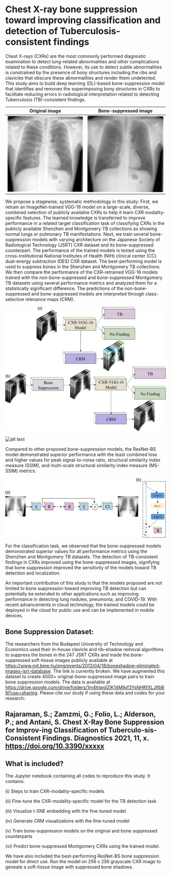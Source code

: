 # Chest X-ray bone suppression toward improving classification and detection of Tuberculosis-consistent findings

Chest X-rays (CXRs) are the most commonly performed diagnostic examination to detect lung-related abnormalities and other complications related to these conditions. However, its use to detect subtle abnormalities is constrained by the presence of bony structures including the ribs and clavicles that obscure these abnormalities and render them undetected. This study aims to build deep learning (DL)-based bone-suppression model that identifies and removes the superimposing bony structures in CXRs to facilitate reducing errors in radiological interpretation related to detecting Tuberculosis (TB)-consistent findings.

Original image             |  Bone-suppressed image
:-------------------------:|:-------------------------:
![Alt-Text](image027_source.png)  |  ![Alt-Text](image027_pred.png)

We propose a stagewise, systematic methodology in this study: First, we retrain an ImageNet-trained VGG-16 model on a large-scale, diverse, combined selection of publicly available CXRs to help it learn CXR modality-specific features. The learned knowledge is transferred to improve performance in a related target classification task of classifying CXRs in the publicly available Shenzhen and Montgomery TB collections as showing normal lungs or pulmonary TB manifestations. Next, we train several bone-suppression models with varying architecture on the Japanese Society of Radiological Technology (JSRT) CXR dataset and its bone-suppressed counterpart. The performance of the trained models is tested using the cross-institutional National Institutes of Health (NIH) clinical center (CC) dual-energy subtraction (DES) CXR dataset. The best-performing model is used to suppress bones in the Shenzhen and Montgomery TB collections. We then compare the performance of the CXR-retrained VGG-16 models trained with the non-bone-suppressed and bone-suppressed Montgomery TB datasets using several performance metrics and analyzed them for a statistically significant difference. The predictions of the non-bone-suppressed and bone-suppressed models are interpreted through class-selective relevance maps (CRM).

![alt text](striking_image.png)

![alt text](crm.png)

Compared to other proposed bone-suppression models, the ResNet-BS model demonstrated superior performance with the least combined loss and higher values for peak signal-to-noise ratio, structural similarity index measure (SSIM), and multi-scale structural similarity index measure (MS-SSIM) metrics. 

![alt text](ResNet-BS.png)

For the classification task, we observed that the bone-suppressed models demonstrated superior values for all performance metrics using the Shenzhen and Montgomery TB datasets. The detection of TB-consistent findings in CXRs improved using the bone-suppressed images, signifying that bone suppression improved the sensitivity of the models toward TB detection and localization.

An important contribution of this study is that the models proposed are not limited to bone suppression toward improving TB detection but can potentially be extended to other applications such as improving performance in detecting lung nodules, pneumonia, and COVID-19. With recent advancements in cloud technology, the trained models could be deployed in the cloud for public use and can be implemented in mobile devices.

## Bone Suppression Dataset:
The researchers from the Budapest University of Technology and Economics used their in-house clavicle and rib–shadow removal algorithms to suppress the bones in the 247 JSRT CXRs and made the bone-suppressed soft-tissue images publicly available at https://www.mit.bme.hu/eng/events/2013/04/18/boneshadow-eliminated-images-jsrt-database. The link is currently broken. We have augmented this dataset to create 4000+ original-bone-suppressed image pairs to train bone suppression models. The data is available at https://drive.google.com/drive/folders/1m4hlwglZIK14Mlkjf3YsNHRfXLJlfbBN?usp=sharing. Please cite our study if using these data and codes for your research:

## Rajaraman, S.; Zamzmi, G.; Folio, L.; Alderson, P.; and Antani, S. Chest X-Ray Bone Suppression for Improv-ing Classification of Tuberculo-sis-Consistent Findings. Diagnostics 2021, 11, x. https://doi.org/10.3390/xxxxx

## What is included?
The Jupyter notebook containing all codes to reproduce this study. It contains:

(i) Steps to train CXR-modality-specific models

(ii) Fine-tune the CXR-modality-specific model for the TB detection task

(iii) Visualize t-SNE embedding with the fine-tuned model

(iv) Generate CRM visualizations with the fine-tuned model

(v) Train bone-suppression models on the original and bone suppressed counterparts

(vi) Predict bone-suppressed Montgomery CXRs using the trained model.

We have also included the best-performing ResNet-BS bone suppression model for direct use. Run the model on 256 x 256 grayscale CXR image to geneate a soft-tissue image with suppressed bone shadows. 


